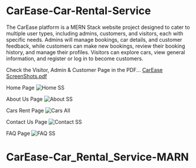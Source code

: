 # CarEase-Car-Rental-Service

The CarEase platform is a MERN Stack website project designed to cater to multiple user types, including admins, customers, and visitors, each with specific needs. Admins will manage bookings, car details, and customer feedback, while customers can make new bookings, review their booking history, and manage their profiles. Visitors can explore cars, view general information, and register or log in to become customers.

Check the Visitor, Admin & Customer Page in the PDF...
[CarEase ScreenShots.pdf](https://github.com/user-attachments/files/18016396/CarEase.ScreenShots.pdf)

Home Page
![Home SS](https://github.com/user-attachments/assets/09d01b31-c314-426b-a7de-cedd36a06a77)

About Us Page
![About SS](https://github.com/user-attachments/assets/1588011c-c117-4cc3-999e-629aa65942bc)

Cars Rent Page
![Cars All](https://github.com/user-attachments/assets/6c889c22-5a46-4e98-831d-d31278963b64)

Contact Us Page
![Contact SS](https://github.com/user-attachments/assets/78aa4907-cb7b-406b-9434-6b32e7204952)

FAQ Page
![FAQ SS](https://github.com/user-attachments/assets/3cee5895-449e-47a5-ac62-1e89e3e5d77b)
# CarEase-Car_Rental_Service-MARN
